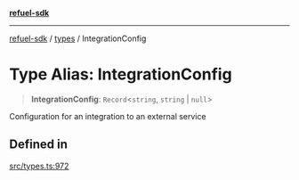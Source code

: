 [**refuel-sdk**](../../README.md)

***

[refuel-sdk](../../modules.md) / [types](../README.md) / IntegrationConfig

# Type Alias: IntegrationConfig

> **IntegrationConfig**: `Record`\<`string`, `string` \| `null`\>

Configuration for an integration to an external service

## Defined in

[src/types.ts:972](https://github.com/refuel-ai/refuel-sdk/blob/7a0f1a61ebc96b440ae457740bef10a1f55424fa/src/types.ts#L972)
